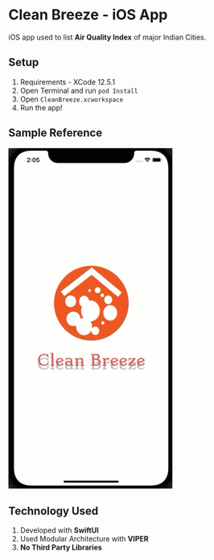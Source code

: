 # Clean Breeze - iOS App

iOS app used to list **Air Quality Index** of major Indian Cities.

## Setup

1. Requirements - XCode 12.5.1
2. Open Terminal and run ```pod Install```
4. Open ```CleanBreeze.xcworkspace```
5. Run the app!
## Sample Reference

![Reference](https://raw.githubusercontent.com/aromal-sasidharan/POCAirQualityIndexIOS/master/readme/sample.gif "Clean Breeze")

## Technology Used
1. Developed with **SwiftUI**
2. Used Modular Architecture with **VIPER**
3. **No Third Party Libraries**





